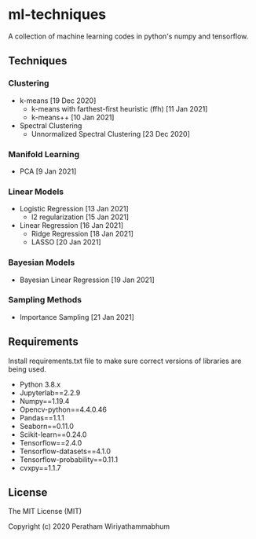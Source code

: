 # ml-techniques
A collection of machine learning codes in python's numpy and tensorflow.

## Techniques
### Clustering
* k-means [19 Dec 2020]
	* k-means with farthest-first heuristic (ffh) [11 Jan 2021]
	* k-means++ [10 Jan 2021]
* Spectral Clustering
	* Unnormalized Spectral Clustering [23 Dec 2020]
### Manifold Learning
* PCA [9 Jan 2021]
### Linear Models
* Logistic Regression [13 Jan 2021]
	* l2 regularization [15 Jan 2021]
* Linear Regression [16 Jan 2021]
	* Ridge Regression [18 Jan 2021]
	* LASSO [20 Jan 2021]
### Bayesian Models
* Bayesian Linear Regression [19 Jan 2021]
### Sampling Methods
* Importance Sampling [21 Jan 2021]

## Requirements
Install requirements.txt file to make sure correct versions of libraries are being used.

* Python 3.8.x
* Jupyterlab==2.2.9
* Numpy==1.19.4
* Opencv-python==4.4.0.46
* Pandas==1.1.1
* Seaborn==0.11.0
* Scikit-learn==0.24.0
* Tensorflow==2.4.0
* Tensorflow-datasets==4.1.0
* Tensorflow-probability==0.11.1
* cvxpy==1.1.7

## License

The MIT License (MIT)

Copyright (c) 2020 Peratham Wiriyathammabhum